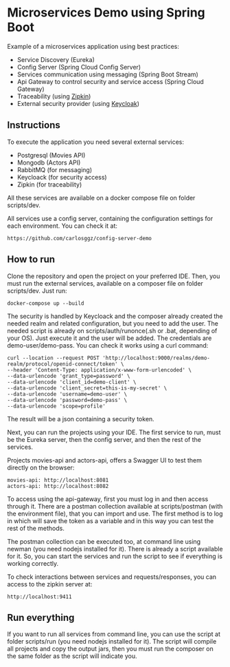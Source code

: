 # Microservices Demo using Spring Boot

Example of a microservices application using best practices:
- Service Discovery (Eureka)
- Config Server (Spring Cloud Config Server)
- Services communication using messaging (Spring Boot Stream)
- Api Gateway to control security and service access (Spring Cloud Gateway)
- Traceability (using [Zipkin](https://zipkin.io/))
- External security provider (using [Keycloak](https://www.keycloak.org/))

## Instructions

To execute the application you need several external services:
- Postgresql (Movies API)
- Mongodb (Actors API)
- RabbitMQ (for messaging)
- Keycloack (for security access)
- Zipkin (for traceability)

All these services are available on a docker compose file on folder scripts/dev. 

All services use a config server, containing the configuration settings for each environment. You can check it at:

    https://github.com/carlosggz/config-server-demo

## How to run

Clone the repository and open the project on your preferred IDE. Then, you must run the external services, available on a composer file on folder scripts/dev. Just run:

    docker-compose up --build

The security is handled by Keycloack and the composer already created the needed realm and related configuration, but you need to add the user. The needed script is already on scripts/auth/runonce(.sh or .bat, depending of your OS). Just execute it and the user will be added. The credentials are demo-user/demo-pass. You can check it works using a curl command:

    curl --location --request POST 'http://localhost:9000/realms/demo-realm/protocol/openid-connect/token' \
    --header 'Content-Type: application/x-www-form-urlencoded' \
    --data-urlencode 'grant_type=password' \
    --data-urlencode 'client_id=demo-client' \
    --data-urlencode 'client_secret=this-is-my-secret' \
    --data-urlencode 'username=demo-user' \
    --data-urlencode 'password=demo-pass' \
    --data-urlencode 'scope=profile'

The result will be a json containing a security token.

Next, you can run the projects using your IDE. The first service to run, must be the Eureka server, then the config server, and then the rest of the services.

Projects movies-api and actors-api, offers a Swagger UI to test them directly on the browser:

    movies-api: http://localhost:8081
    actors-api: http://localhost:8082

To access using the api-gateway, first you must log in and then access through it. There are a postman collection available at scripts/postman (with the environment file), that you can import and use. The first method is to log in which will save the token as a variable and in this way you can test the rest of the methods.

The postman collection can be executed too, at command line using newman (you need nodejs installed for it). There is already a script available for it. So, you can start the services and run the script to see if everything is working correctly.

To check interactions between services and requests/responses, you can access to the zipkin server at:

    http://localhost:9411

## Run everything

If you want to run all services from command line, you can use the script at folder scripts/run (you need nodejs installed for it). The script will compile all projects and copy the output jars, then you must run the composer on the same folder as the script will indicate you.

